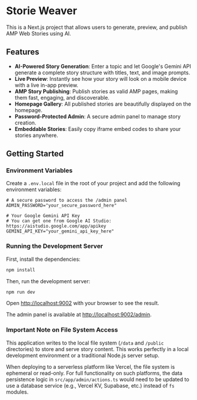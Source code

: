 # Storie Weaver

This is a Next.js project that allows users to generate, preview, and publish AMP Web Stories using AI.

## Features

- **AI-Powered Story Generation**: Enter a topic and let Google's Gemini API generate a complete story structure with titles, text, and image prompts.
- **Live Preview**: Instantly see how your story will look on a mobile device with a live in-app preview.
- **AMP Story Publishing**: Publish stories as valid AMP pages, making them fast, engaging, and discoverable.
- **Homepage Gallery**: All published stories are beautifully displayed on the homepage.
- **Password-Protected Admin**: A secure admin panel to manage story creation.
- **Embeddable Stories**: Easily copy iframe embed codes to share your stories anywhere.

## Getting Started

### Environment Variables

Create a `.env.local` file in the root of your project and add the following environment variables:

```
# A secure password to access the /admin panel
ADMIN_PASSWORD="your_secure_password_here"

# Your Google Gemini API Key
# You can get one from Google AI Studio: https://aistudio.google.com/app/apikey
GEMINI_API_KEY="your_gemini_api_key_here"
```

### Running the Development Server

First, install the dependencies:

```bash
npm install
```

Then, run the development server:

```bash
npm run dev
```

Open [http://localhost:9002](http://localhost:9002) with your browser to see the result.

The admin panel is available at [http://localhost:9002/admin](http://localhost:9002/admin).

### Important Note on File System Access

This application writes to the local file system (`/data` and `/public` directories) to store and serve story content. This works perfectly in a local development environment or a traditional Node.js server setup.

When deploying to a serverless platform like Vercel, the file system is ephemeral or read-only. For full functionality on such platforms, the data persistence logic in `src/app/admin/actions.ts` would need to be updated to use a database service (e.g., Vercel KV, Supabase, etc.) instead of `fs` modules.
